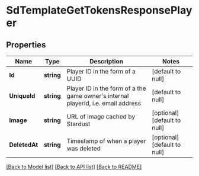 # SdTemplateGetTokensResponsePlayer

## Properties
Name | Type | Description | Notes
------------ | ------------- | ------------- | -------------
**Id** | **string** | Player ID in the form of a UUID | [default to null]
**UniqueId** | **string** | Player ID in the form of a the game owner&#x27;s internal playerId, i.e. email address | [default to null]
**Image** | **string** | URL of image cached by Stardust | [optional] [default to null]
**DeletedAt** | **string** | Timestamp of when a player was deleted | [optional] [default to null]

[[Back to Model list]](../README.md#documentation-for-models) [[Back to API list]](../README.md#documentation-for-api-endpoints) [[Back to README]](../README.md)

